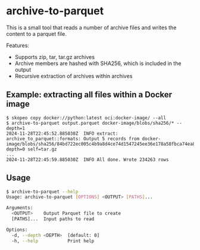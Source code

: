 # archive-to-parquet

This is a small tool that reads a number of archive files and writes the content to a parquet file.

Features:
- Supports zip, tar, tar.gz archives
- Archive members are hashed with SHA256, which is included in the output
- Recursive extraction of archives within archives

## Example: extracting all files within a Docker image

```shell
$ skopeo copy docker://python:latest oci:docker-image/ --all
$ archive-to-parquet output.parquet docker-image/blobs/sha256/* --depth=1
2024-11-28T22:45:52.885030Z  INFO extract: archive_to_parquet::formats: Output 5 records from docker-image/blobs/sha256/84bd722ec005c4b9a8d4ce74d1547245ee36e178a58fbca74ea8a88b83557a2a depth=0 self=tar.gz
...
2024-11-28T22:45:59.885030Z  INFO All done. Wrote 234263 rows
```

## Usage

```bash
$ archive-to-parquet --help
Usage: archive-to-parquet [OPTIONS] <OUTPUT> [PATHS]...

Arguments:
  <OUTPUT>    Output Parquet file to create
  [PATHS]...  Input paths to read

Options:
  -d, --depth <DEPTH>  [default: 0]
  -h, --help           Print help
```
